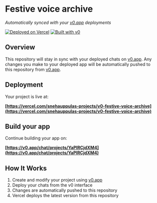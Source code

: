 # Festive voice archive

*Automatically synced with your [v0.app](https://v0.app) deployments*

[![Deployed on Vercel](https://img.shields.io/badge/Deployed%20on-Vercel-black?style=for-the-badge&logo=vercel)](https://vercel.com/snehauppulas-projects/v0-festive-voice-archive)
[![Built with v0](https://img.shields.io/badge/Built%20with-v0.app-black?style=for-the-badge)](https://v0.app/chat/projects/YaPIRCjdXM4)

## Overview

This repository will stay in sync with your deployed chats on [v0.app](https://v0.app).
Any changes you make to your deployed app will be automatically pushed to this repository from [v0.app](https://v0.app).

## Deployment

Your project is live at:

**[https://vercel.com/snehauppulas-projects/v0-festive-voice-archive](https://vercel.com/snehauppulas-projects/v0-festive-voice-archive)**

## Build your app

Continue building your app on:

**[https://v0.app/chat/projects/YaPIRCjdXM4](https://v0.app/chat/projects/YaPIRCjdXM4)**

## How It Works

1. Create and modify your project using [v0.app](https://v0.app)
2. Deploy your chats from the v0 interface
3. Changes are automatically pushed to this repository
4. Vercel deploys the latest version from this repository
